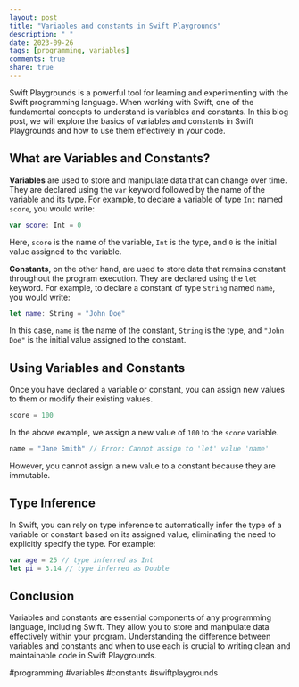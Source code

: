 ```yaml
---
layout: post
title: "Variables and constants in Swift Playgrounds"
description: " "
date: 2023-09-26
tags: [programming, variables]
comments: true
share: true
---
```


Swift Playgrounds is a powerful tool for learning and experimenting with the Swift programming language. When working with Swift, one of the fundamental concepts to understand is variables and constants. In this blog post, we will explore the basics of variables and constants in Swift Playgrounds and how to use them effectively in your code.

## What are Variables and Constants?

**Variables** are used to store and manipulate data that can change over time. They are declared using the `var` keyword followed by the name of the variable and its type. For example, to declare a variable of type `Int` named `score`, you would write:

```swift
var score: Int = 0
```

Here, `score` is the name of the variable, `Int` is the type, and `0` is the initial value assigned to the variable.

**Constants**, on the other hand, are used to store data that remains constant throughout the program execution. They are declared using the `let` keyword. For example, to declare a constant of type `String` named `name`, you would write:

```swift
let name: String = "John Doe"
```

In this case, `name` is the name of the constant, `String` is the type, and `"John Doe"` is the initial value assigned to the constant.

## Using Variables and Constants

Once you have declared a variable or constant, you can assign new values to them or modify their existing values.

```swift
score = 100
```

In the above example, we assign a new value of `100` to the `score` variable.

```swift
name = "Jane Smith" // Error: Cannot assign to 'let' value 'name'
```

However, you cannot assign a new value to a constant because they are immutable.

## Type Inference

In Swift, you can rely on type inference to automatically infer the type of a variable or constant based on its assigned value, eliminating the need to explicitly specify the type. For example:

```swift
var age = 25 // type inferred as Int
let pi = 3.14 // type inferred as Double
```

## Conclusion

Variables and constants are essential components of any programming language, including Swift. They allow you to store and manipulate data effectively within your program. Understanding the difference between variables and constants and when to use each is crucial to writing clean and maintainable code in Swift Playgrounds.

#programming #variables #constants #swiftplaygrounds